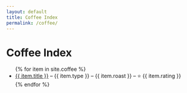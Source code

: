 ```yaml
---
layout: default
title: Coffee Index
permalink: /coffee/
---
```


<h1>Coffee Index</h1>

<ul>
  {% for item in site.coffee %}
    <li>
      <a href="{{ item.url }}">{{ item.title }}</a>
      – {{ item.type }} – {{ item.roast }} – ⭐ {{ item.rating }}
    </li>
  {% endfor %}
</ul>
